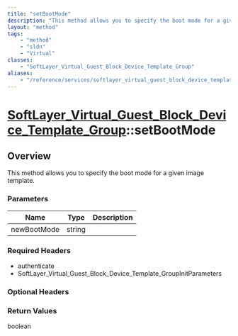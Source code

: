 ```yaml
---
title: "setBootMode"
description: "This method allows you to specify the boot mode for a given image template."
layout: "method"
tags:
    - "method"
    - "sldn"
    - "Virtual"
classes:
    - "SoftLayer_Virtual_Guest_Block_Device_Template_Group"
aliases:
    - "/reference/services/softlayer_virtual_guest_block_device_template_group/setBootMode"
---
```

# [SoftLayer_Virtual_Guest_Block_Device_Template_Group](/reference/services/SoftLayer_Virtual_Guest_Block_Device_Template_Group)::setBootMode




## Overview 
This method allows you to specify the boot mode for a given image template. 

### Parameters 
|Name | Type | Description |
| --- | --- | --- |
|newBootMode| string| |


### Required Headers
* authenticate
* SoftLayer_Virtual_Guest_Block_Device_Template_GroupInitParameters

### Optional Headers

### Return Values
boolean

